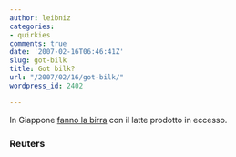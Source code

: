 ```yaml
---
author: leibniz
categories:
- quirkies
comments: true
date: '2007-02-16T06:46:41Z'
slug: got-bilk
title: Got bilk?
url: "/2007/02/16/got-bilk/"
wordpress_id: 2402

---
```

In Giappone [fanno la birra](https://news.yahoo.com/s/nm/20070213/od_nm/milk_beer_dc) con il latte prodotto in eccesso.


### Reuters
